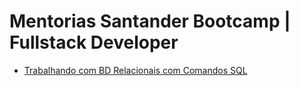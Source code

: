 # Mentorias Santander Bootcamp | Fullstack Developer

- [Trabalhando com BD Relacionais com Comandos SQL](https://github.com/SidneyMoreira/bootCampsDIO/tree/main/SantanderFullStack/Mentorias/TrabalhandoComBDRelacionaisComandosSQL)

